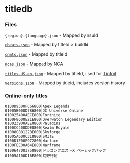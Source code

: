# titledb


### Files
`{region}.{language}.json` - Mapped by nsuId

[`cheats.json`](cheats.json) - Mapped by titleId > buildId

[`cnmts.json`](cnmts.json) - Mapped by titleId

[`ncas.json`](ncas.json) - Mapped by NCA

[`titles.US.en.json`](titles.US.en.json) - Mapped by titleId, used for [Tinfoil](https://tinfoil.io/Download#download)

[`versions.json`](versions.json) - Mapped by titleId, includes version history


### Online-only titles

```
0100D9500FC66800|Apex Legends
01005B000D786800|DC Universe Online
010025400AECE800|Fortnite
0100F8600E21E800|Overwatch Legendary Edition
010023900AEE0800|Paladins
0100CC400DDE8800|Realm Royale
01008C80122BE000|Skyforge
01005A600C318800|SMITE
0100D1E00E972800|Warface
0100FEE00A64E800|Warframe
0100647003750800|ドラゴンクエストⅩ ベーシックパック
01005A100D16E800|荒野行動
```
